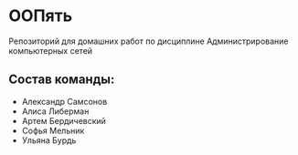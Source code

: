 # ООПять

Репозиторий для домашних работ по дисциплине Администрирование компьютерных сетей

## Состав команды:

- Александр Самсонов
- Алиса Либерман
- Артем Бердичевский
- Софья Мельник
- Ульяна Бурдь
